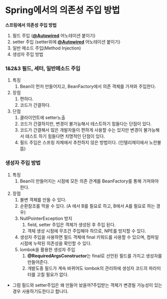 # Spring에서의 의존성 주입 방법

**스프링에서 의존성 주입 방법**

1. 필드 주입 (**[@Autowired](https://github.com/Autowired)** 어노테이션 붙이기)
2. setter 주입 (setter위에 **[@Autowired](https://github.com/Autowired)** 어노테이션 붙이기)
3. 일반 메소드 주입(Method Injection)
4. 생성자 주입 방법

### 1&2&3 필드, 세터, 일반메소드 주입

1. 특징
    1. Bean이 먼저 만들어지고, BeanFactory에서 의존 객체를 가져와 주입한다.
2. 장점
    1. 편하다.
    2. 코드가 간결하다.
3. 단점
    1. 클라이언트에 setter노출
    2. 코드가 간결하지만, 변경이 불가능해서 테스트하기 힘들다는 단점이 있다.
    3. 코드가 간결해서 많은 개발자들이 편하게 사용할 수는 있지만 변경이 불가능해서 테스트 하기 힘들다면 치명적인 단점이 있다.
    4. 필드 주입은 스프링 자체에서 추천하지 않은 방법이다. (인텔리제이에서 노란불 뜸)
    

### 생성자 주입 방법

1. 특징
    1. Bean이 만들어지는 시점에 모든 의존 관계를 BeanFactory를 통해 가져와야 한다.
2. 장점
    1. 불변 객체를 만들 수 있다.
    2. 순환참조를 막을 수 있다. (A 에서 B를 필요로 하고, B에서 A를 필요로 하는 경우)
    3. NullPointerException 방지
        1. field, setter 주입은 객체가 생성된 후 주입 된다.
        2. 객체 생성 시점에 무조건 주입해야 하므로, NPE를 방지할 수 있다.
    4. 생성자 주입을 사용하면 필드 객체에 final 키워드를 사용할 수 있으며, 컴파일 시점에 누락된 의존성을 확인할 수 있다.
    5. lombok을 활용한 생성자 주입
        1. **@RequiredArgsConstructor**는 final로 선언된 필드를 가지고 생성자를 만들어준다.
        2. 개발도중 필드가 계속 바뀌어도 lombok의 관리하에 생성자 코드의 파라미터를 고칠 필요가 없다.

- 그럼 필드와 setter주입은 왜 만들어 놨을까?주입받는 객체가 변경될 가능성이 있는 경우 사용하기도한다고 합니다.
